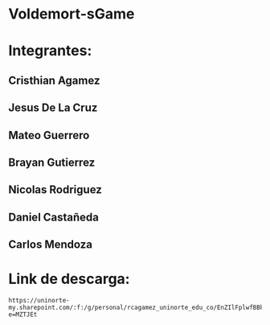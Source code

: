# Voldemort-sGame
# Integrantes:
## Cristhian Agamez
## Jesus De La Cruz
## Mateo Guerrero
## Brayan Gutierrez
## Nicolas Rodriguez
## Daniel Castañeda
## Carlos Mendoza
# Link de descarga:

```
https://uninorte-my.sharepoint.com/:f:/g/personal/rcagamez_uninorte_edu_co/EnZIlFplwfBBkynIQCUk250B1FRaEoo7WrPb1OICti4gpQ?e=MZTJEt
```
